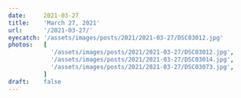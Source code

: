 ```yaml
---
date:     2021-03-27
title:    'March 27, 2021'
url:      '/2021-03-27/'
eyecatch: '/assets/images/posts/2021/2021-03-27/DSC03012.jpg'
photos:   [
            '/assets/images/posts/2021/2021-03-27/DSC03012.jpg',
            '/assets/images/posts/2021/2021-03-27/DSC03014.jpg',
            '/assets/images/posts/2021/2021-03-27/DSC03073.jpg',
          ]
draft:    false
---
```

